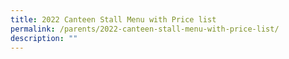 ```yaml
---
title: 2022 Canteen Stall Menu with Price list
permalink: /parents/2022-canteen-stall-menu-with-price-list/
description: ""
---
```


